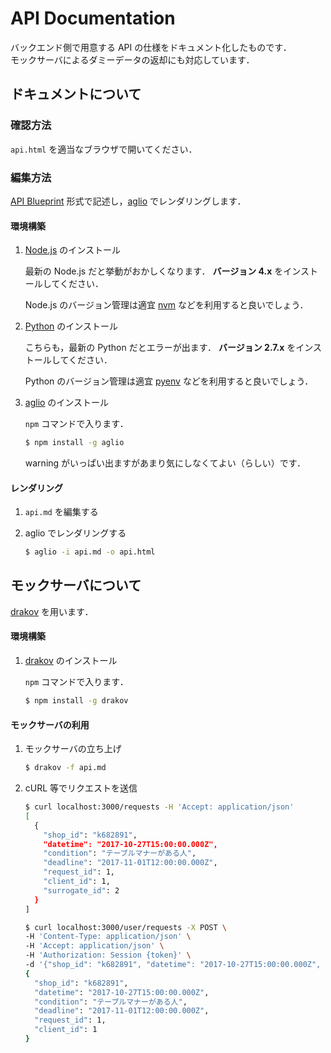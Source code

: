 # API Documentation

バックエンド側で用意する API の仕様をドキュメント化したものです．  
モックサーバによるダミーデータの返却にも対応しています．


## ドキュメントについて

### 確認方法

`api.html` を適当なブラウザで開いてください．

### 編集方法

[API Blueprint](https://apiblueprint.org/) 形式で記述し，[aglio](https://github.com/danielgtaylor/aglio) でレンダリングします．

#### 環境構築

1. [Node.js](https://nodejs.org/ja/) のインストール

    最新の Node.js だと挙動がおかしくなります．
    **バージョン 4.x** をインストールしてください．

    Node.js のバージョン管理は適宜 [nvm](https://github.com/creationix/nvm) などを利用すると良いでしょう．

1. [Python](https://www.python.org/) のインストール

    こちらも，最新の Python だとエラーが出ます．
    **バージョン 2.7.x** をインストールしてください．

    Python のバージョン管理は適宜 [pyenv](https://github.com/pyenv/pyenv) などを利用すると良いでしょう．

1. [aglio](https://github.com/danielgtaylor/aglio) のインストール

    `npm` コマンドで入ります．

    ```sh
    $ npm install -g aglio
    ```

    warning がいっぱい出ますがあまり気にしなくてよい（らしい）です．

#### レンダリング

1. `api.md` を編集する

1. aglio でレンダリングする

    ```sh
    $ aglio -i api.md -o api.html
    ```


## モックサーバについて

[drakov](https://github.com/Aconex/drakov) を用います．

#### 環境構築

1. [drakov](https://github.com/Aconex/drakov) のインストール

    `npm` コマンドで入ります．

    ```sh
    $ npm install -g drakov
    ```

#### モックサーバの利用

1. モックサーバの立ち上げ

    ```sh
    $ drakov -f api.md
    ```

1. cURL 等でリクエストを送信

    ```sh
    $ curl localhost:3000/requests -H 'Accept: application/json'
    [
      {
        "shop_id": "k682891",
        "datetime": "2017-10-27T15:00:00.000Z",
        "condition": "テーブルマナーがある人",
        "deadline": "2017-11-01T12:00:00.000Z",
        "request_id": 1,
        "client_id": 1,
        "surrogate_id": 2
      }
    ]
    ```

    ```sh
    $ curl localhost:3000/user/requests -X POST \
    -H 'Content-Type: application/json' \
    -H 'Accept: application/json' \
    -H 'Authorization: Session {token}' \
    -d '{"shop_id": "k682891", "datetime": "2017-10-27T15:00:00.000Z", "condition": "テーブルマナーがある人", "deadline": "2017-11-01T12:00:00.000Z"}'
    {
      "shop_id": "k682891",
      "datetime": "2017-10-27T15:00:00.000Z",
      "condition": "テーブルマナーがある人",
      "deadline": "2017-11-01T12:00:00.000Z",
      "request_id": 1,
      "client_id": 1
    }
    ```
